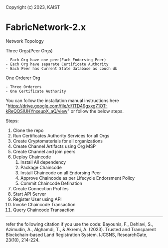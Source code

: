 Copyright (c) 2023, KAIST

# FabricNetwork-2.x

Network Topology

Three Orgs(Peer Orgs)

    - Each Org have one peer(Each Endorsing Peer)
    - Each Org have separate Certificate Authority
    - Each Peer has Current State database as couch db


One Orderer Org

    - Three Orderers
    - One Certificate Authority


You can follow the installation manual instructions here "https://drive.google.com/file/d/1TD49gxxg71OT-kReQQSlUHYnxeupX_aQ/view" or follow the below steps.


Steps:

1) Clone the repo
2) Run Certificates Authority Services for all Orgs
3) Create Cryptomaterials for all organizations
4) Create Channel Artifacts using Org MSP
5) Create Channel and join peers
6) Deploy Chaincode
   1) Install All dependency
   2) Package Chaincode
   3) Install Chaincode on all Endorsing Peer
   4) Approve Chaincode as per Lifecycle Endorsment Policy
   5) Commit Chaincode Defination
7) Create Connection Profiles
8) Start API Server
9) Register User using API
10) Invoke Chaincode Transaction
11) Query Chaincode Transaction
------------------------------------------------------------------------------------------------------------------------------------
refer the following citation if you use the code:
Bayounis, F., Dehlavi, S., Azimudin, A., Alghamdi, T., & Akremi, A. (2023). Trusted and Transparent Blockchain-based Land Registration System. IJCSNS, ResearchGate, 23(10), 214-224.
